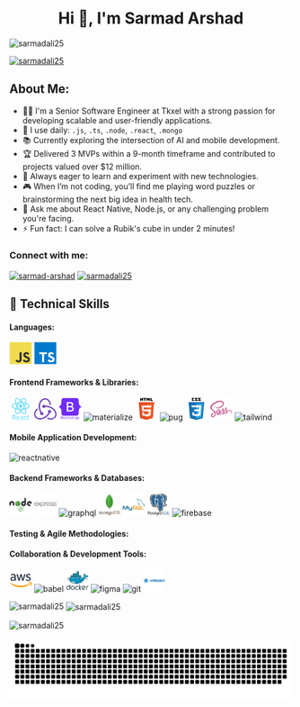 <h1 align="center">Hi 👋, I'm Sarmad Arshad</h1>

<p align="left"> <img src="https://komarev.com/ghpvc/?username=sarmadali25&label=Profile%20views&color=0e75b6&style=flat" alt="sarmadali25" /> </p>

<p align="left"> <a href="https://github.com/ryo-ma/github-profile-trophy"><img src="https://github-profile-trophy.vercel.app/?username=sarmadali25" alt="sarmadali25" /></a> </p>

## About Me:

- 👨‍💻 I'm a Senior Software Engineer at Tkxel with a strong passion for developing scalable and user-friendly applications.
- 🧠 I use daily: `.js`, `.ts`, `.node`, `.react`, `.mongo`
- 📚 Currently exploring the intersection of AI and mobile development.
- 🏆 Delivered 3 MVPs within a 9-month timeframe and contributed to projects valued over $12 million.
- 🌱 Always eager to learn and experiment with new technologies.
- 🎮 When I’m not coding, you’ll find me playing word puzzles or brainstorming the next big idea in health tech.
- 💬 Ask me about React Native, Node.js, or any challenging problem you're facing.
- ⚡ Fun fact: I can solve a Rubik's cube in under 2 minutes!

<h3 align="left">Connect with me:</h3>
<p align="left">
<a href="https://linkedin.com/in/sarmad-arshad" target="blank"><img align="center" src="https://cdn.jsdelivr.net/npm/simple-icons@v3/icons/linkedin.svg" alt="sarmad-arshad" height="30" width="40" /></a>
<a href="https://github.com/sarmadali25" target="blank"><img align="center" src="https://cdn.jsdelivr.net/npm/simple-icons@v3/icons/github.svg" alt="sarmadali25" height="30" width="40" /></a>
</p>

## 🔧 Technical Skills


#### **Languages:**
<p>
   <img src="https://raw.githubusercontent.com/devicons/devicon/master/icons/javascript/javascript-original.svg" alt="javascript" width="40" height="40"/>
   <img src="https://raw.githubusercontent.com/devicons/devicon/master/icons/typescript/typescript-original.svg" alt="typescript" width="40" height="40"/>
</p>

#### **Frontend Frameworks & Libraries:**
<p>
 <img src="https://raw.githubusercontent.com/devicons/devicon/master/icons/react/react-original-wordmark.svg" alt="react" width="40" height="40"/>
 <img src="https://raw.githubusercontent.com/devicons/devicon/master/icons/redux/redux-original.svg" alt="redux" width="40" height="40"/> 
 <img src="https://raw.githubusercontent.com/devicons/devicon/master/icons/bootstrap/bootstrap-plain-wordmark.svg" alt="bootstrap" width="40" height="40"/>
 <img src="https://raw.githubusercontent.com/prplx/svg-logos/5585531d45d294869c4eaab4d7cf2e9c167710a9/svg/materialize.svg" alt="materialize" width="40" height="40"/> 
 <img src="https://raw.githubusercontent.com/devicons/devicon/master/icons/html5/html5-original-wordmark.svg" alt="html5" width="40" height="40"/>
 <img src="https://cdn.worldvectorlogo.com/logos/pug.svg" alt="pug" width="40" height="40"/> 
 <img src="https://raw.githubusercontent.com/devicons/devicon/master/icons/css3/css3-original-wordmark.svg" alt="css3" width="40" height="40"/>
 <img src="https://raw.githubusercontent.com/devicons/devicon/master/icons/sass/sass-original.svg" alt="sass" width="40" height="40"/> 
 <img src="https://www.vectorlogo.zone/logos/tailwindcss/tailwindcss-icon.svg" alt="tailwind" width="40" height="40"/>
</p>
 
#### **Mobile Application Development:**
<p>
   <img src="https://reactnative.dev/img/header_logo.svg" alt="reactnative" width="40" height="40"/>
</p>

#### **Backend Frameworks & Databases:**
<p>
<img src="https://raw.githubusercontent.com/devicons/devicon/master/icons/nodejs/nodejs-original-wordmark.svg" alt="nodejs" width="40" height="40"/>
<img src="https://raw.githubusercontent.com/devicons/devicon/master/icons/express/express-original-wordmark.svg" alt="express" width="40" height="40"/> 
<img src="https://www.vectorlogo.zone/logos/graphql/graphql-icon.svg" alt="graphql" width="40" height="40"/> 
<img src="https://raw.githubusercontent.com/devicons/devicon/master/icons/mongodb/mongodb-original-wordmark.svg" alt="mongodb" width="40" height="40"/>
<img src="https://raw.githubusercontent.com/devicons/devicon/master/icons/mysql/mysql-original-wordmark.svg" alt="mysql" width="40" height="40"/> 
<img src="https://raw.githubusercontent.com/devicons/devicon/master/icons/postgresql/postgresql-original-wordmark.svg" alt="postgresql" width="40" height="40"/> 
<img src="https://www.vectorlogo.zone/logos/firebase/firebase-icon.svg" alt="firebase" width="40" height="40"/> 
</p>

#### **Testing & Agile Methodologies:**
<p>
  
</p>

#### **Collaboration & Development Tools:**
<p>
 <img src="https://raw.githubusercontent.com/devicons/devicon/master/icons/amazonwebservices/amazonwebservices-original-wordmark.svg" alt="aws" width="40" height="40"/>
 <img src="https://www.vectorlogo.zone/logos/babeljs/babeljs-icon.svg" alt="babel" width="40" height="40"/> 
 <img src="https://raw.githubusercontent.com/devicons/devicon/master/icons/docker/docker-original-wordmark.svg" alt="docker" width="40" height="40"/> 
 <img src="https://www.vectorlogo.zone/logos/figma/figma-icon.svg" alt="figma" width="40" height="40"/>
 <img src="https://www.vectorlogo.zone/logos/git-scm/git-scm-icon.svg" alt="git" width="40" height="40"/> 
 <img src="https://raw.githubusercontent.com/devicons/devicon/d00d0969292a6569d45b06d3f350f463a0107b0d/icons/webpack/webpack-original-wordmark.svg" alt="webpack" width="40" height="40"/> 
  </p>
  
  

<p><img align="left" src="https://github-readme-stats.vercel.app/api/top-langs?username=sarmadali25&show_icons=true&locale=en&layout=compact" alt="sarmadali25" /></p>

<p>&nbsp;<img align="center" src="https://github-readme-stats.vercel.app/api?username=sarmadali25&show_icons=true&locale=en" alt="sarmadali25" /></p>

<p><img align="center" src="https://github-readme-streak-stats.herokuapp.com/?user=sarmadali25&" alt="sarmadali25" /></p>


![GitHub Contribution Snake](https://github.com/sarmadali25/sarmadali25/blob/output/snake.svg)

